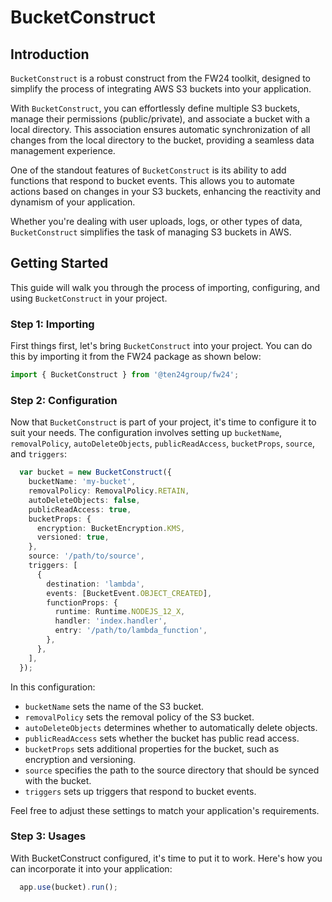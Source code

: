 # BucketConstruct

## Introduction

`BucketConstruct` is a robust construct from the FW24 toolkit, designed to simplify the process of integrating AWS S3 buckets into your application.

With `BucketConstruct`, you can effortlessly define multiple S3 buckets, manage their permissions (public/private), and associate a bucket with a local directory. This association ensures automatic synchronization of all changes from the local directory to the bucket, providing a seamless data management experience.

One of the standout features of `BucketConstruct` is its ability to add functions that respond to bucket events. This allows you to automate actions based on changes in your S3 buckets, enhancing the reactivity and dynamism of your application.

Whether you're dealing with user uploads, logs, or other types of data, `BucketConstruct` simplifies the task of managing S3 buckets in AWS.

## Getting Started

This guide will walk you through the process of importing, configuring, and using `BucketConstruct` in your project.

### Step 1: Importing

First things first, let's bring `BucketConstruct` into your project. You can do this by importing it from the FW24 package as shown below:

```ts
import { BucketConstruct } from '@ten24group/fw24';
```

### Step 2: Configuration

Now that `BucketConstruct` is part of your project, it's time to configure it to suit your needs. The configuration involves setting up `bucketName`, `removalPolicy`, `autoDeleteObjects`, `publicReadAccess`, `bucketProps`, `source`, and `triggers`:

```ts
  var bucket = new BucketConstruct({
    bucketName: 'my-bucket',
    removalPolicy: RemovalPolicy.RETAIN,
    autoDeleteObjects: false,
    publicReadAccess: true,
    bucketProps: {
      encryption: BucketEncryption.KMS,
      versioned: true,
    },
    source: '/path/to/source',
    triggers: [
      {
        destination: 'lambda',
        events: [BucketEvent.OBJECT_CREATED],
        functionProps: {
          runtime: Runtime.NODEJS_12_X,
          handler: 'index.handler',
          entry: '/path/to/lambda_function',
        },
      },
    ],
  });
```

In this configuration:

- `bucketName` sets the name of the S3 bucket.
- `removalPolicy` sets the removal policy of the S3 bucket.
- `autoDeleteObjects` determines whether to automatically delete objects.
- `publicReadAccess` sets whether the bucket has public read access.
- `bucketProps` sets additional properties for the bucket, such as encryption and versioning.
- `source` specifies the path to the source directory that should be synced with the bucket.
- `triggers` sets up triggers that respond to bucket events.

Feel free to adjust these settings to match your application's requirements.

### Step 3: Usages

With BucketConstruct configured, it's time to put it to work. Here's how you can incorporate it into your application:

```ts
  app.use(bucket).run();
```
